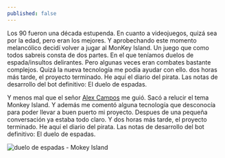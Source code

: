 ```yaml
---
published: false
---
```

Los 90 fueron una década estupenda. En cuanto a videojuegos, quizá sea por la edad, pero eran los mejores. Y aprobechando este momento melancólico decidí volver a jugar al MonKey Island. Un juego que como todos sabreis consta de dos partes. En el que teníamos duelos de espada/insultos delirantes. Pero algunas veces eran combates bastante complejos. Quizá la nueva tecnología me podía ayudar con ello. dos horas más tarde, el proyecto terminado. He aquí el diario del pirata. Las notas de desarrollo del bot definitivo: El duelo de espadas.<!--break-->

Y menos mal que el señor [Alex Campos](https://twitter.com/alejacma "Alex Campos") me guió. Sacó a relucir el tema Monkey Island. Y además me comentó alguna tecnología que desconocía para poder llevar a buen puerto mi proyecto. Despues de una pequeña conversación ya estaba todo claro. Y dos horas más tarde, el proyecto terminado. He aquí el diario del pirata. Las notas de desarrollo del bot definitivo: El duelo de espadas.

![duelo de espadas - Mokey Island]({{site.baseurl}}/public/uploads/2017/02/monkey-island.png)
